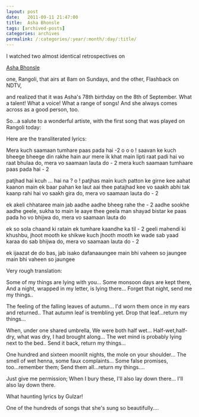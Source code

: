 ```yaml
---
layout: post
date:	2011-09-11 21:47:00
title:  Asha Bhonsle
tags: [archived-posts]
categories: archives
permalink: /:categories/:year/:month/:day/:title/
---
```

I watched two almost identical retrospectives on 

<a href="http://en.wikipedia.org/wiki/Asha_Bhosle"> Asha Bhonsle </a>

one, Rangoli, that airs at 8am on Sundays, and the other, Flashback on NDTV,

and realized that it was Asha's 78th birthday on the 8th of September. What a talent! What a voice! What a range of songs! And she always comes across as a good person, too. 

So...a salute to a wonderful artiste, with the first song that was played on Rangoli today:

<lj-embed id="785"/>


Here are the transliterated lyrics:


Mera kuch saamaan tumhare paas pada hai -2
o o o ! saavan ke kuch bheege bheege din rakhe hain
aur mere ik khat main lipti raat padi hai
vo raat bhulaa do, mera vo saamaan lauta do - 2
mera kuch saamaan tumhaare paas pada hai - 2

patjhad hai kcuh ... hai na ?
o ! patjhas main kuch patton ke girne kee aahat
kaanon main ek baar pahan ke laut aai thee
patajhad kee vo saakh abhi tak kaanp rahi hai
vo saakh gira do, mera vo saamaan lauta do - 2

ek akeli chhataree main jab aadhe aadhe bheeg rahe the - 2
aadhe sookhe aadhe geele, sukha to main le aaye thee
geela man shayad bistar ke paas pada ho
vo bhijwa do, mera vo saamaan lauta do

ek so sola chaand ki ratain ek tumhare kaandhe ka til - 2
geeli mahendi ki khushbu, jhoot mooth ke shikwe kuch
jhooth mooth ke wade sab yaad karaa do
sab bhijwa do, mera vo saamaan lauta do - 2

ek ijaazat de do bas, jab isako dafanaaungee
main bhi vaheen so jaungee
main bhi vaheen so jaungee


Very rough translation:


Some of my things are lying with you...
Some monsoon days are kept there,
And a night, wrapped in my letter, is lying there...
Forget that night, send me my things..

The feeling of the falling leaves of autumn...
I'd worn them once in my ears and returned..
That autumn leaf is trembling yet.
Drop that leaf...return my things...

When, under one shared umbrella,
We were both half wet...
Half-wet,half-dry, what was dry, I had brought along...
The wet mind is probably lying next to the bed..
Send it back, return my things...

One hundred and sixteen moonlit nights, the mole on your shoulder...
The smell of wet henna, some faux complaints...
Some false promises, too...remember them;
Send them all...return my things....

Just give me  permission;
When I bury these,
I'll also lay down  there...
I'll also lay down there.

What haunting lyrics by Gulzar!


One of the hundreds of songs that she's sung so beautifully....
